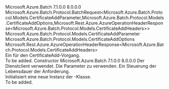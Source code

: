 <Type Name="CertificateAddBatchRequest" FullName="Microsoft.Azure.Batch.Protocol.BatchRequests.CertificateAddBatchRequest">
  <TypeSignature Language="C#" Value="public class CertificateAddBatchRequest : Microsoft.Azure.Batch.Protocol.BatchRequest&lt;Microsoft.Azure.Batch.Protocol.Models.CertificateAddParameter,Microsoft.Azure.Batch.Protocol.Models.CertificateAddOptions,Microsoft.Rest.Azure.AzureOperationHeaderResponse&lt;Microsoft.Azure.Batch.Protocol.Models.CertificateAddHeaders&gt;&gt;" />
  <TypeSignature Language="ILAsm" Value=".class public auto ansi beforefieldinit CertificateAddBatchRequest extends Microsoft.Azure.Batch.Protocol.BatchRequest`3&lt;class Microsoft.Azure.Batch.Protocol.Models.CertificateAddParameter, class Microsoft.Azure.Batch.Protocol.Models.CertificateAddOptions, class Microsoft.Rest.Azure.AzureOperationHeaderResponse`1&lt;class Microsoft.Azure.Batch.Protocol.Models.CertificateAddHeaders&gt;&gt;" />
  <TypeSignature Language="DocId" Value="T:Microsoft.Azure.Batch.Protocol.BatchRequests.CertificateAddBatchRequest" />
  <TypeSignature Language="VB.NET" Value="Public Class CertificateAddBatchRequest&#xA;Inherits BatchRequest(Of CertificateAddParameter, CertificateAddOptions, AzureOperationHeaderResponse(Of CertificateAddHeaders))" />
  <TypeSignature Language="F#" Value="type CertificateAddBatchRequest = class&#xA;    inherit BatchRequest&lt;CertificateAddParameter, CertificateAddOptions, AzureOperationHeaderResponse&lt;CertificateAddHeaders&gt;&gt;" />
  <AssemblyInfo>
    <AssemblyName>Microsoft.Azure.Batch</AssemblyName>
    <AssemblyVersion>7.1.0.0</AssemblyVersion>
    <AssemblyVersion>8.0.0.0</AssemblyVersion>
  </AssemblyInfo>
  <Base>
    <BaseTypeName>Microsoft.Azure.Batch.Protocol.BatchRequest&lt;Microsoft.Azure.Batch.Protocol.Models.CertificateAddParameter,Microsoft.Azure.Batch.Protocol.Models.CertificateAddOptions,Microsoft.Rest.Azure.AzureOperationHeaderResponse&lt;Microsoft.Azure.Batch.Protocol.Models.CertificateAddHeaders&gt;&gt;</BaseTypeName>
    <BaseTypeArguments>
      <BaseTypeArgument TypeParamName="TBody">Microsoft.Azure.Batch.Protocol.Models.CertificateAddParameter</BaseTypeArgument>
      <BaseTypeArgument TypeParamName="TOptions">Microsoft.Azure.Batch.Protocol.Models.CertificateAddOptions</BaseTypeArgument>
      <BaseTypeArgument TypeParamName="TResponse">Microsoft.Rest.Azure.AzureOperationHeaderResponse&lt;Microsoft.Azure.Batch.Protocol.Models.CertificateAddHeaders&gt;</BaseTypeArgument>
    </BaseTypeArguments>
  </Base>
  <Interfaces />
  <Docs>
    <summary>
            Ein <see cref="T:Microsoft.Azure.Batch.Protocol.IBatchRequest" /> für den CertificateAdd-Vorgang.
            </summary>
    <remarks>To be added.</remarks>
  </Docs>
  <Members>
    <Member MemberName=".ctor">
      <MemberSignature Language="C#" Value="public CertificateAddBatchRequest (Microsoft.Azure.Batch.Protocol.BatchServiceClient serviceClient, Microsoft.Azure.Batch.Protocol.Models.CertificateAddParameter parameters, System.Threading.CancellationToken cancellationToken);" />
      <MemberSignature Language="ILAsm" Value=".method public hidebysig specialname rtspecialname instance void .ctor(class Microsoft.Azure.Batch.Protocol.BatchServiceClient serviceClient, class Microsoft.Azure.Batch.Protocol.Models.CertificateAddParameter parameters, valuetype System.Threading.CancellationToken cancellationToken) cil managed" />
      <MemberSignature Language="DocId" Value="M:Microsoft.Azure.Batch.Protocol.BatchRequests.CertificateAddBatchRequest.#ctor(Microsoft.Azure.Batch.Protocol.BatchServiceClient,Microsoft.Azure.Batch.Protocol.Models.CertificateAddParameter,System.Threading.CancellationToken)" />
      <MemberSignature Language="F#" Value="new Microsoft.Azure.Batch.Protocol.BatchRequests.CertificateAddBatchRequest : Microsoft.Azure.Batch.Protocol.BatchServiceClient * Microsoft.Azure.Batch.Protocol.Models.CertificateAddParameter * System.Threading.CancellationToken -&gt; Microsoft.Azure.Batch.Protocol.BatchRequests.CertificateAddBatchRequest" Usage="new Microsoft.Azure.Batch.Protocol.BatchRequests.CertificateAddBatchRequest (serviceClient, parameters, cancellationToken)" />
      <MemberType>Constructor</MemberType>
      <AssemblyInfo>
        <AssemblyName>Microsoft.Azure.Batch</AssemblyName>
        <AssemblyVersion>7.1.0.0</AssemblyVersion>
        <AssemblyVersion>8.0.0.0</AssemblyVersion>
      </AssemblyInfo>
      <Parameters>
        <Parameter Name="serviceClient" Type="Microsoft.Azure.Batch.Protocol.BatchServiceClient" />
        <Parameter Name="parameters" Type="Microsoft.Azure.Batch.Protocol.Models.CertificateAddParameter" />
        <Parameter Name="cancellationToken" Type="System.Threading.CancellationToken" />
      </Parameters>
      <Docs>
        <param name="serviceClient">Der Dienstclient verwendet.</param>
        <param name="parameters">Die Parameter zu verwenden.</param>
        <param name="cancellationToken">Ein <see cref="T:System.Threading.CancellationToken" /> Steuerung der Lebensdauer der Anforderung.</param>
        <summary>
            Initialisiert eine neue Instanz der <see cref="T:Microsoft.Azure.Batch.Protocol.BatchRequests.CertificateAddBatchRequest" />-Klasse.
            </summary>
        <remarks>To be added.</remarks>
      </Docs>
    </Member>
  </Members>
</Type>